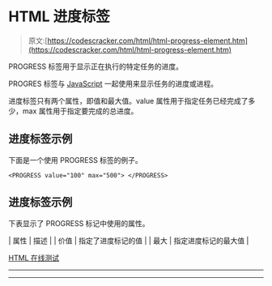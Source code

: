 # HTML 进度标签

> 原文:[https://codescracker.com/html/html-progress-element.htm](https://codescracker.com/html/html-progress-element.htm)

PROGRESS 标签用于显示正在执行的特定任务的进度。

PROGRES 标签与 [JavaScript](/js/index.htm) 一起使用来显示任务的进度或进程。

进度标签只有两个属性，即值和最大值。value 属性用于指定任务已经完成了多少，max 属性用于指定要完成的总进度。

## 进度标签示例

下面是一个使用 PROGRESS 标签的例子。

```
<PROGRESS value="100" max="500"> </PROGRESS>
```

## 进度标签示例

下表显示了 PROGRESS 标记中使用的属性。

| 属性 | 描述 |
| 价值 | 指定了进度标记的值 |
| 最大 | 指定进度标记的最大值 |

[HTML 在线测试](/exam/showtest.php?subid=4)

* * *

* * *